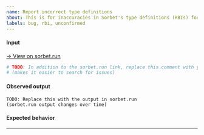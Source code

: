 ```yaml
---
name: Report incorrect type definitions
about: This is for inaccuracies in Sorbet's type definitions (RBIs) for the standard library.
labels: bug, rbi, unconfirmed
---
```


<!--

Thanks for reporting inaccurate type definitions in Sorbet!

The Sorbet team is usually too busy to respond to requests to fix individual
bugs in these type annotations for the Ruby standard library.

https://sorbet.org/docs/faq#it-looks-like-sorbet-s-types-for-the-stdlib-are-wrong

Feel free to open an issue! But the issue will likely get fixed faster if you
change the RBI files yourself.

To make filling out this form faster:

1. Create a program showing the bug on https://sorbet.run
2. Find the "Examples ..." button in the top right
3. Click "Create issue with example" in the dropdown menu

This will pre-populate most of the form below.

-->


#### Input

[→ View on sorbet.run](TODO_replace_this_with_your_sorbet_run_link)

```ruby
# TODO: In addition to the sorbet.run link, replace this comment with your code
# (makes it easier to search for issues)
```

#### Observed output

```
TODO: Replace this with the output in sorbet.run
(sorbet.run output changes over time)
```

<!-- TODO: For issues where `srb tc` differs from the behavior of `sorbet-runtime`, please include the observed runtime output. -->

#### Expected behavior

<!-- TODO: Briefly explain what the expected behavior should be on this example. -->

- - -

<!-- TODO: If there is any additional information you'd like to include, include it here. -->

